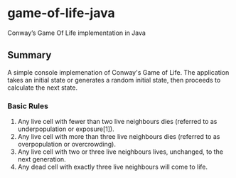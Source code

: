 # game-of-life-java
Conway’s Game Of Life implementation in Java

## Summary

A simple console implemenation of Conway's Game of Life. The application takes an initial state or generates a random initial state, then proceeds to calculate the next state.

### Basic Rules

1. Any live cell with fewer than two live neighbours dies (referred to as underpopulation or exposure[1]).
2. Any live cell with more than three live neighbours dies (referred to as overpopulation or overcrowding).
3. Any live cell with two or three live neighbours lives, unchanged, to the next generation.
4. Any dead cell with exactly three live neighbours will come to life.
